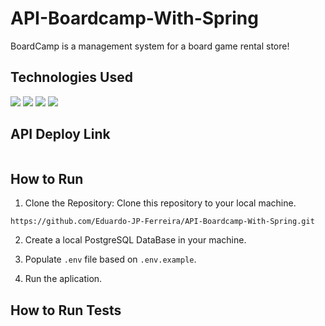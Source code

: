 # API-Boardcamp-With-Spring

BoardCamp is a management system for a board game rental store!

## Technologies Used

<p>
<img src='https://img.shields.io/badge/java-%23ED8B00.svg?style=for-the-badge&logo=openjdk&logoColor=white'/>
  <img src='https://img.shields.io/badge/Spring%20Boot-6DB33F.svg?style=for-the-badge&logo=Spring-Boot&logoColor=white'/>
<img src="https://img.shields.io/badge/.ENV-ECD53F.svg?style=for-the-badge&logo=dotenv&logoColor=black"/>
<img src="https://img.shields.io/badge/PostgreSQL-4169E1.svg?style=for-the-badge&logo=PostgreSQL&logoColor=white"/>
</p>

## API Deploy Link

```

```

## How to Run

1. Clone the Repository: Clone this repository to your local machine.

```
https://github.com/Eduardo-JP-Ferreira/API-Boardcamp-With-Spring.git
```

2. Create a local PostgreSQL DataBase in your machine.

3. Populate `.env` file based on `.env.example`.

4. Run the aplication.

## How to Run Tests
